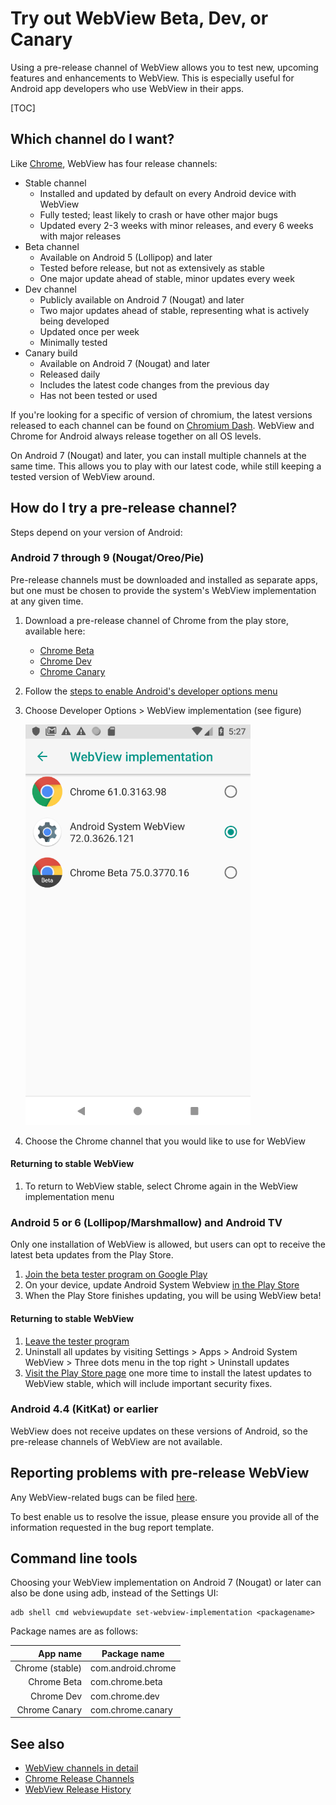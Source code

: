 # Try out WebView Beta, Dev, or Canary

Using a pre-release channel of WebView allows you to test new, upcoming features
and enhancements to WebView. This is especially useful for Android app
developers who use WebView in their apps.

[TOC]

## Which channel do I want?

Like [Chrome](https://www.chromium.org/getting-involved/dev-channel), WebView
has four release channels:

- Stable channel
  - Installed and updated by default on every Android device with WebView
  - Fully tested; least likely to crash or have other major bugs
  - Updated every 2-3 weeks with minor releases, and every 6 weeks with major
    releases
- Beta channel
  - Available on Android 5 (Lollipop) and later
  - Tested before release, but not as extensively as stable
  - One major update ahead of stable, minor updates every week
- Dev channel
  - Publicly available on Android 7 (Nougat) and later
  - Two major updates ahead of stable, representing what is actively being
    developed
  - Updated once per week
  - Minimally tested
- Canary build
  - Available on Android 7 (Nougat) and later
  - Released daily
  - Includes the latest code changes from the previous day
  - Has not been tested or used

If you're looking for a specific of version of chromium, the latest versions
released to each channel can be found on [Chromium
Dash](https://chromiumdash.appspot.com/releases?platform=Android). WebView and
Chrome for Android always release together on all OS levels.

On Android 7 (Nougat) and later, you can install multiple channels at the same
time. This allows you to play with our latest code, while still keeping a tested
version of WebView around.

## How do I try a pre-release channel?

Steps depend on your version of Android:

### Android 7 through 9 (Nougat/Oreo/Pie)

Pre-release channels must be downloaded and installed as separate apps, but one
must be chosen to provide the system's WebView implementation at any given time.

1. Download a pre-release channel of Chrome from the play store, available here:
   - [Chrome Beta](https://play.google.com/store/apps/details?id=com.chrome.beta)
   - [Chrome Dev](https://play.google.com/store/apps/details?id=com.chrome.dev)
   - [Chrome Canary](https://play.google.com/store/apps/details?id=com.chrome.canary)
2. Follow the [steps to enable Android's developer options
   menu](https://developer.android.com/studio/debug/dev-options)
3. Choose Developer Options > WebView implementation (see figure)

   ![The "WebView implementation" menu](/android_webview/docs/images/webview_implementations_menu.png)

4. Choose the Chrome channel that you would like to use for WebView

#### Returning to stable WebView

1. To return to WebView stable, select Chrome again in the WebView
   implementation menu

### Android 5 or 6 (Lollipop/Marshmallow) and Android TV

Only one installation of WebView is allowed, but users can opt to receive the
latest beta updates from the Play Store.

1. [Join the beta tester program on Google
   Play](https://play.google.com/apps/testing/com.google.android.webview)
2. On your device, update Android System Webview [in the Play
   Store](https://play.google.com/store/apps/details?id=com.google.android.webview)
3. When the Play Store finishes updating, you will be using WebView beta!

#### Returning to stable WebView

1. [Leave the tester
   program](https://play.google.com/apps/testing/com.google.android.webview)
2. Uninstall all updates by visiting Settings > Apps > Android System WebView >
   Three dots menu in the top right > Uninstall updates
3. [Visit the Play Store
   page](https://play.google.com/store/apps/details?id=com.google.android.webview)
   one more time to install the latest updates to WebView stable, which will
   include important security fixes.

### Android 4.4 (KitKat) or earlier

WebView does not receive updates on these versions of Android, so the
pre-release channels of WebView are not available.

## Reporting problems with pre-release WebView

Any WebView-related bugs can be filed
[here](https://bugs.chromium.org/p/chromium/issues/entry?template=Webview+Bugs).

To best enable us to resolve the issue, please ensure you provide all of the
information requested in the bug report template.

## Command line tools

Choosing your WebView implementation on Android 7 (Nougat) or later can also
be done using adb, instead of the Settings UI:

```shell
adb shell cmd webviewupdate set-webview-implementation <packagename>
```

Package names are as follows:

|App name                |Package name                            |
|-----------------------:|----------------------------------------|
|Chrome (stable)         |com.android.chrome                      |
|Chrome Beta             |com.chrome.beta                         |
|Chrome Dev              |com.chrome.dev                          |
|Chrome Canary           |com.chrome.canary                       |

## See also
- [WebView channels in detail](/android_webview/docs/channels.md)
- [Chrome Release
  Channels](https://www.chromium.org/getting-involved/dev-channel)
- [WebView Release History](https://chromiumdash.appspot.com/releases?platform=Android)
